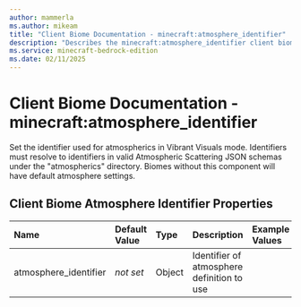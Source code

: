 ```yaml
---
author: mammerla
ms.author: mikeam
title: "Client Biome Documentation - minecraft:atmosphere_identifier"
description: "Describes the minecraft:atmosphere_identifier client biome"
ms.service: minecraft-bedrock-edition
ms.date: 02/11/2025 
---
```


# Client Biome Documentation - minecraft:atmosphere_identifier

Set the identifier used for atmospherics in Vibrant Visuals mode. Identifiers must resolve to identifiers in valid Atmospheric Scattering JSON schemas under the "atmospherics" directory. Biomes without this component will have default atmosphere settings.


## Client Biome Atmosphere Identifier Properties

|Name       |Default Value |Type |Description |Example Values |
|:----------|:-------------|:----|:-----------|:------------- |
| atmosphere_identifier | *not set* | Object | Identifier of atmosphere definition to use |  | 